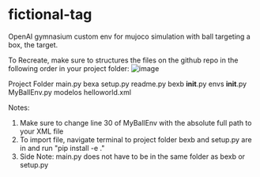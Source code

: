 # fictional-tag
OpenAI gymnasium custom env for mujoco simulation with ball targeting a box, the target.

To Recreate, make sure to structures the files on the github repo in the following order in your project folder:
![image](https://github.com/fvazqu/fictional-tag/assets/63169963/c99c40bd-ae2d-4cea-853d-9f576e40f714)

Project Folder
  main.py
  bexa
    setup.py
    readme.py
    bexb
      __init__.py
      envs
        __init__.py
        MyBallEnv.py
        modelos
          helloworld.xml

      
         


Notes:
1. Make sure to change line 30 of MyBallEnv with the absolute full path to your XML file
2. To import file, navigate terminal to project folder bexb and setup.py are in and run "pip install -e ."
3. Side Note: main.py does not have to be in the same folder as bexb or setup.py
